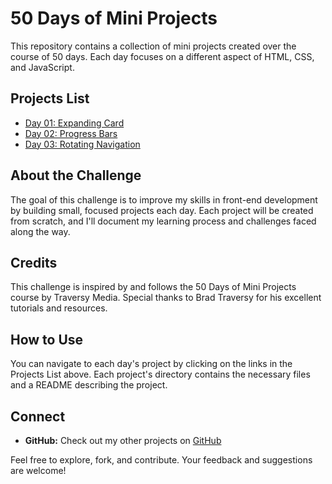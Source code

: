 # 50 Days of Mini Projects

This repository contains a collection of mini projects created over the course of 50 days. Each day focuses on a different aspect of HTML, CSS, and JavaScript.

## Projects List

- [Day 01: Expanding Card](./day-01)
- [Day 02: Progress Bars](./day-02)
- [Day 03: Rotating Navigation](./day-03)

## About the Challenge

The goal of this challenge is to improve my skills in front-end development by building small, focused projects each day. Each project will be created from scratch, and I'll document my learning process and challenges faced along the way.

## Credits

This challenge is inspired by and follows the 50 Days of Mini Projects course by Traversy Media. Special thanks to Brad Traversy for his excellent tutorials and resources.

## How to Use

You can navigate to each day's project by clicking on the links in the Projects List above. Each project's directory contains the necessary files and a README describing the project.

## Connect

- **GitHub:** Check out my other projects on [GitHub](https://github.com/amirat9)

Feel free to explore, fork, and contribute. Your feedback and suggestions are welcome!
